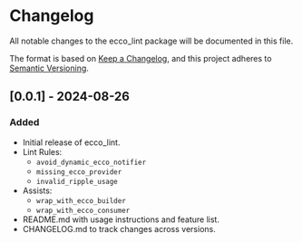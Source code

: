 # Changelog

All notable changes to the ecco_lint package will be documented in this file.

The format is based on [Keep a Changelog](https://keepachangelog.com/en/1.0.0/),
and this project adheres to [Semantic Versioning](https://semver.org/spec/v2.0.0.html).

## [0.0.1] - 2024-08-26

### Added
- Initial release of ecco_lint.
- Lint Rules:
  - `avoid_dynamic_ecco_notifier`
  - `missing_ecco_provider`
  - `invalid_ripple_usage`
- Assists:
  - `wrap_with_ecco_builder`
  - `wrap_with_ecco_consumer`
- README.md with usage instructions and feature list.
- CHANGELOG.md to track changes across versions.